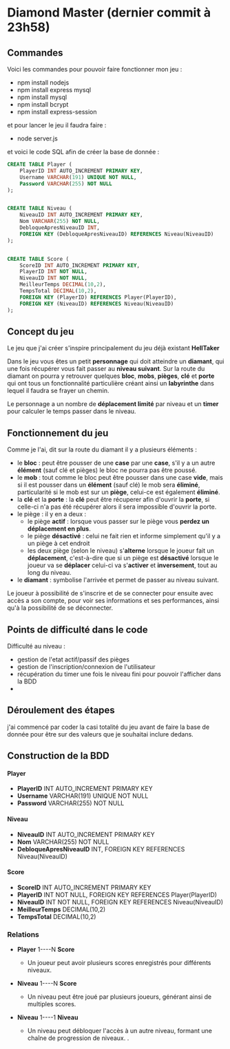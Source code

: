 # Diamond Master (dernier commit à 23h58)

## Commandes

Voici les commandes pour pouvoir faire fonctionner mon jeu : 
- npm install nodejs
- npm install express mysql
- npm install mysql
- npm install bcrypt
- npm install express-session

et pour lancer le jeu il faudra faire :
 - node server.js

 et voici le code SQL afin de créer la base de donnée : 

```sql
CREATE TABLE Player (
    PlayerID INT AUTO_INCREMENT PRIMARY KEY,
    Username VARCHAR(191) UNIQUE NOT NULL,
    Password VARCHAR(255) NOT NULL
);


CREATE TABLE Niveau (
    NiveauID INT AUTO_INCREMENT PRIMARY KEY,
    Nom VARCHAR(255) NOT NULL,
    DebloqueApresNiveauID INT,
    FOREIGN KEY (DebloqueApresNiveauID) REFERENCES Niveau(NiveauID)
);


CREATE TABLE Score (
    ScoreID INT AUTO_INCREMENT PRIMARY KEY,
    PlayerID INT NOT NULL,
    NiveauID INT NOT NULL,
    MeilleurTemps DECIMAL(10,2),
    TempsTotal DECIMAL(10,2),
    FOREIGN KEY (PlayerID) REFERENCES Player(PlayerID),
    FOREIGN KEY (NiveauID) REFERENCES Niveau(NiveauID)
);
```

## Concept du jeu

Le jeu que j'ai créer s'inspire principalement du jeu déjà existant **HellTaker**

Dans le jeu vous êtes un petit **personnage** qui doit atteindre un **diamant**, qui une fois récupérer vous fait passer au **niveau suivant**.
Sur la route du diamant on pourra y retrouver quelques **bloc**, **mobs**, **pièges**, **clé** et **porte** qui ont tous un fonctionnalité particulière créant ainsi un **labyrinthe** dans lequel il faudra se frayer un chemin.

Le personnage a un nombre de **déplacement limité** par niveau et un **timer** pour calculer le temps passer dans le niveau.

## Fonctionnement du jeu 

Comme je l'ai, dit sur la route du diamant il y a plusieurs éléments :
 - le **bloc** : peut être pousser de une **case** par une **case**, s'il y a un autre **élément** (sauf clé et pièges) le bloc ne pourra pas être poussé.
 - le **mob** : tout comme le bloc peut être pousser dans une case **vide**, mais si il est pousser dans un **élément** (sauf clé) le mob sera **éliminé**, particularité si le mob est sur un **piège**, celui-ce est également **éliminé**.
 - la **clé** et la **porte** : la **clé** peut être récuperer afin d'ouvrir la **porte**, si celle-ci n'a pas été récupérer alors il sera impossible d'ouvrir la porte.
 - le piège : il y en a deux : 
    - le piège **actif** : lorsque vous passer sur le piège vous **perdez un déplacement en plus**.
    - le piège **désactivé** : celui ne fait rien et informe simplement qu'il y a un piège à cet endroit
    - les deux piège (selon le niveau) s'**alterne** lorsque le joueur fait un **déplacement**, c'est-à-dire que si un piège est **désactivé** lorsque le joueur va se **déplacer** celui-ci va s'**activer** et **inversement**, tout au long du niveau.
 - le **diamant** : symbolise l'arrivée et permet de passer au niveau suivant.

Le joueur à possibilité de s'inscrire et de se connecter pour ensuite avec accès a son compte, pour voir ses informations et ses performances, ainsi qu'à la possibilité de se déconnecter.

## Points de difficulté dans le code

Difficulté au niveau : 
 - gestion de l'etat actif/passif des pièges
 - gestion de l'inscription/connexion de l'utilisateur
 - récupération du timer une fois le niveau fini pour pouvoir l'afficher dans la BDD
 - 

## Déroulement des étapes

j'ai commencé par coder la casi totalité du jeu avant de faire la base de donnée pour être sur des valeurs que je souhaitai inclure dedans.

## Construction de la BDD

#### Player
- **PlayerID** INT AUTO_INCREMENT PRIMARY KEY
- **Username** VARCHAR(191) UNIQUE NOT NULL
- **Password** VARCHAR(255) NOT NULL

#### Niveau
- **NiveauID** INT AUTO_INCREMENT PRIMARY KEY
- **Nom** VARCHAR(255) NOT NULL
- **DebloqueApresNiveauID** INT, FOREIGN KEY REFERENCES Niveau(NiveauID)

#### Score
- **ScoreID** INT AUTO_INCREMENT PRIMARY KEY
- **PlayerID** INT NOT NULL, FOREIGN KEY REFERENCES Player(PlayerID)
- **NiveauID** INT NOT NULL, FOREIGN KEY REFERENCES Niveau(NiveauID)
- **MeilleurTemps** DECIMAL(10,2)
- **TempsTotal** DECIMAL(10,2)

### Relations

- **Player** 1----N **Score**
  - Un joueur peut avoir plusieurs scores enregistrés pour différents niveaux.

- **Niveau** 1----N **Score**
  - Un niveau peut être joué par plusieurs joueurs, générant ainsi de multiples scores.

- **Niveau** 1----1 **Niveau**
  - Un niveau peut débloquer l'accès à un autre niveau, formant une chaîne de progression de niveaux.
.

